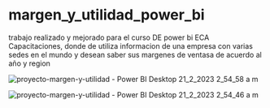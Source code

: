 # margen_y_utilidad_power_bi


trabajo realizado y mejorado para el curso DE power bi ECA Capacitaciones,
donde de utiliza informacion de una empresa con varias sedes en el mundo y desean saber sus margenes de ventasa de acuerdo al año y region

![proyecto-margen-y-utilidad - Power BI Desktop 21_2_2023 2_54_58 a  m](https://user-images.githubusercontent.com/91780371/220260241-28744967-ef0d-4bf6-8c30-a5486b3ba231.png)




![proyecto-margen-y-utilidad - Power BI Desktop 21_2_2023 2_54_46 a  m](https://user-images.githubusercontent.com/91780371/220260255-989d4532-a1c1-4a62-8bf8-5473fd1daad9.png)
